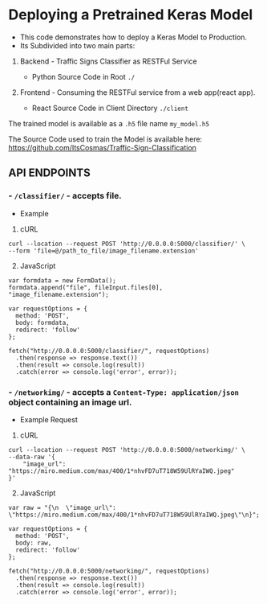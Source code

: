 # Deploying a Pretrained Keras Model

-   This code demonstrates how to deploy a Keras Model to Production.
-   Its Subdivided into two main parts:

1. Backend - Traffic Signs Classifier as RESTFul Service

    - Python Source Code in Root `./`

2. Frontend - Consuming the RESTFul service from a web app(react app).
    - React Source Code in Client Directory `./client`

The trained model is available as a `.h5` file name `my_model.h5`

The Source Code used to train the Model is available here: https://github.com/ItsCosmas/Traffic-Sign-Classification

## API ENDPOINTS

### - `/classifier/` - accepts file.

-   Example

1. cURL

```
curl --location --request POST 'http://0.0.0.0:5000/classifier/' \
--form 'file=@/path_to_file/image_filename.extension'

```

2. JavaScript

```
var formdata = new FormData();
formdata.append("file", fileInput.files[0], "image_filename.extension");

var requestOptions = {
  method: 'POST',
  body: formdata,
  redirect: 'follow'
};

fetch("http://0.0.0.0:5000/classifier/", requestOptions)
  .then(response => response.text())
  .then(result => console.log(result))
  .catch(error => console.log('error', error));
```

### - `/networkimg/` - accepts a `Content-Type: application/json` object containing an image url.

-   Example Request

1. cURL

```
curl --location --request POST 'http://0.0.0.0:5000/networkimg/' \
--data-raw '{
	"image_url": "https://miro.medium.com/max/400/1*nhvFD7uT718W59UlRYaIWQ.jpeg"
}'
```

2. JavaScript

```
var raw = "{\n	\"image_url\": \"https://miro.medium.com/max/400/1*nhvFD7uT718W59UlRYaIWQ.jpeg\"\n}";

var requestOptions = {
  method: 'POST',
  body: raw,
  redirect: 'follow'
};

fetch("http://0.0.0.0:5000/networkimg/", requestOptions)
  .then(response => response.text())
  .then(result => console.log(result))
  .catch(error => console.log('error', error));
```
